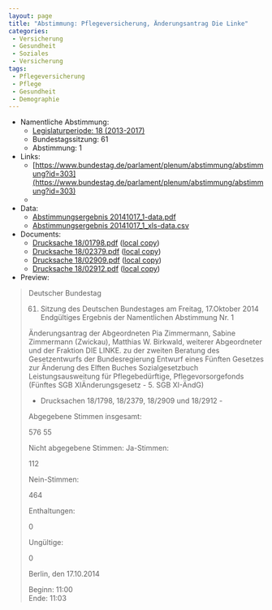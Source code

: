 ```yaml
---
layout: page
title: "Abstimmung: Pflegeversicherung, Änderungsantrag Die Linke"
categories:
 - Versicherung
 - Gesundheit
 - Soziales
 - Versicherung
tags:
 - Pflegeversicherung
 - Pflege
 - Gesundheit
 - Demographie
---
```


* Namentliche Abstimmung:
    * [Legislaturperiode: 18 (2013-2017)](https://de.wikipedia.org/wiki/18._Deutscher_Bundestag)
    * Bundestagssitzung: 61
    * Abstimmung: 1
* Links: 
    * [https://www.bundestag.de/parlament/plenum/abstimmung/abstimmung?id=303](https://www.bundestag.de/parlament/plenum/abstimmung/abstimmung?id=303)
    * 
* Data: 
    * [Abstimmungsergebnis 20141017_1-data.pdf](/res/abstimmungsliste/20141017_1-data.pdf)
    * [Abstimmungsergebnis 20141017_1_xls-data.csv](/res/abstimmungsliste/analyses/20141017_1_xls-data.csv)
* Documents: 
    * [Drucksache 18/01798.pdf](http://dip21.bundestag.de/dip21/btd/18/017/1801798.pdf) ([local copy](/res/abstimmungsdaten/018-061-01/1801798.pdf))
    * [Drucksache 18/02379.pdf](http://dip21.bundestag.de/dip21/btd/18/023/1802379.pdf) ([local copy](/res/abstimmungsdaten/018-061-01/1802379.pdf))
    * [Drucksache 18/02909.pdf](http://dip21.bundestag.de/dip21/btd/18/029/1802909.pdf) ([local copy](/res/abstimmungsdaten/018-061-01/1802909.pdf))
    * [Drucksache 18/02912.pdf](http://dip21.bundestag.de/dip21/btd/18/029/1802912.pdf) ([local copy](/res/abstimmungsdaten/018-061-01/1802912.pdf))
* Preview: 
> Deutscher Bundestag
> 
> 61. Sitzung des Deutschen Bundestages
> am Freitag, 17.Oktober 2014
> Endgültiges Ergebnis der Namentlichen Abstimmung Nr. 1
> 
> Änderungsantrag der Abgeordneten Pia Zimmermann, Sabine Zimmermann (Zwickau),
> Matthias W. Birkwald, weiterer Abgeordneter und der Fraktion DIE LINKE.
> zu der zweiten Beratung des Gesetzentwurfs der Bundesregierung
> Entwurf eines Fünften Gesetzes zur Änderung des Elften Buches Sozialgesetzbuch Leistungsausweitung für Pflegebedürftige, Pflegevorsorgefonds (Fünftes SGB XIÄnderungsgesetz - 5. SGB XI-ÄndG)
> - Drucksachen 18/1798, 18/2379, 18/2909 und 18/2912 -
> 
> Abgegebene Stimmen insgesamt:
> 
> 576
> 55
> 
> Nicht abgegebene Stimmen:
> Ja-Stimmen:
> 
> 112
> 
> Nein-Stimmen:
> 
> 464
> 
> Enthaltungen:
> 
> 0
> 
> Ungültige:
> 
> 0
> 
> Berlin, den 17.10.2014
> 
> Beginn: 11:00  
> Ende: 11:03
